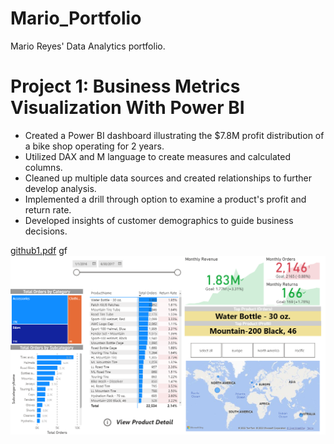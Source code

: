 # Mario_Portfolio
Mario Reyes' Data Analytics portfolio.

# Project 1: Business Metrics Visualization With Power BI
* Created a Power BI dashboard illustrating the $7.8M profit distribution of a bike shop operating for 2 years.
* Utilized DAX and M language to create measures and calculated columns.
* Cleaned up multiple data sources and created relationships to further develop analysis.
* Implemented a drill through option to examine a product's profit and return rate.
* Developed insights of customer demographics to guide business decisions.

[github1.pdf](https://github.com/marioreyes5/Mario_Portfolio/files/10551450/github1.pdf)
gf
![](images/github1.png)
